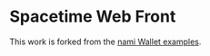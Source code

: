# Spacetime Web Front

This work is forked from the [nami Wallet examples](https://github.com/dendorferpatrick/nami-wallet-examples).